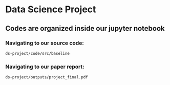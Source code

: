 # Data Science Project

## Codes are organized inside our jupyter notebook

### Navigating to our source code:
```sh
ds-project/code/src/baseline
```

### Navigating to our paper report:
```sh
ds-project/outputs/project_final.pdf
```

